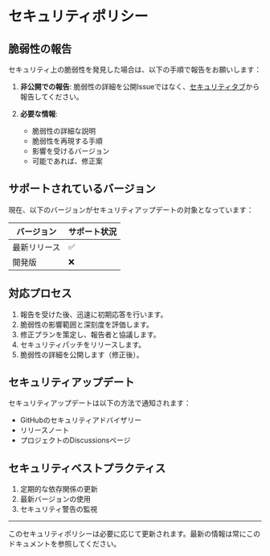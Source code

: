 # セキュリティポリシー

## 脆弱性の報告

セキュリティ上の脆弱性を発見した場合は、以下の手順で報告をお願いします：

1. **非公開での報告**: 脆弱性の詳細を公開Issueではなく、[セキュリティタブ](https://github.com/nezumi0627/subnect-plus/security)から報告してください。

2. **必要な情報**:
   - 脆弱性の詳細な説明
   - 脆弱性を再現する手順
   - 影響を受けるバージョン
   - 可能であれば、修正案

## サポートされているバージョン

現在、以下のバージョンがセキュリティアップデートの対象となっています：

| バージョン   | サポート状況 |
| ------------ | ------------ |
| 最新リリース | ✅           |
| 開発版       | ❌           |

## 対応プロセス

1. 報告を受けた後、迅速に初期応答を行います。
2. 脆弱性の影響範囲と深刻度を評価します。
3. 修正プランを策定し、報告者と協議します。
4. セキュリティパッチをリリースします。
5. 脆弱性の詳細を公開します（修正後）。

## セキュリティアップデート

セキュリティアップデートは以下の方法で通知されます：

- GitHubのセキュリティアドバイザリー
- リリースノート
- プロジェクトのDiscussionsページ

## セキュリティベストプラクティス

1. 定期的な依存関係の更新
2. 最新バージョンの使用
3. セキュリティ警告の監視

---

このセキュリティポリシーは必要に応じて更新されます。最新の情報は常にこのドキュメントを参照してください。
